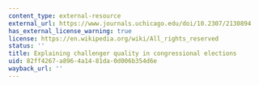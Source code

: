 ```yaml
---
content_type: external-resource
external_url: https://www.journals.uchicago.edu/doi/10.2307/2130894
has_external_license_warning: true
license: https://en.wikipedia.org/wiki/All_rights_reserved
status: ''
title: Explaining challenger quality in congressional elections
uid: 82ff4267-a896-4a14-81da-0d006b354d6e
wayback_url: ''
---
```

